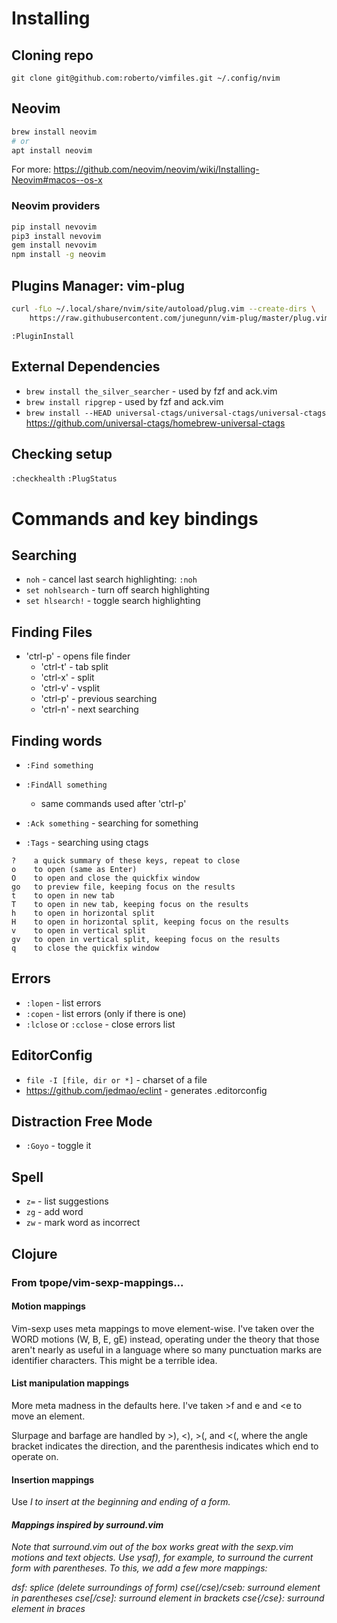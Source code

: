 # Installing

## Cloning repo

`git clone git@github.com:roberto/vimfiles.git ~/.config/nvim`

## Neovim

```sh
brew install neovim
# or
apt install neovim
```

For more: https://github.com/neovim/neovim/wiki/Installing-Neovim#macos--os-x

### Neovim providers

```sh
pip install nevovim
pip3 install nevovim
gem install nevovim
npm install -g neovim
```

## Plugins Manager: vim-plug

```sh
curl -fLo ~/.local/share/nvim/site/autoload/plug.vim --create-dirs \
    https://raw.githubusercontent.com/junegunn/vim-plug/master/plug.vim
```

`:PluginInstall`

## External Dependencies

* `brew install the_silver_searcher` - used by fzf and ack.vim
* `brew install ripgrep` - used by fzf and ack.vim
* `brew install --HEAD universal-ctags/universal-ctags/universal-ctags` \
   https://github.com/universal-ctags/homebrew-universal-ctags

## Checking setup

`:checkhealth`
`:PlugStatus`

# Commands and key bindings

## Searching

* `noh` - cancel last search highlighting: `:noh`
* `set nohlsearch` - turn off search highlighting
* `set hlsearch!` - toggle search highlighting

## Finding Files

* 'ctrl-p' - opens file finder
  * 'ctrl-t' - tab split
  * 'ctrl-x' - split
  * 'ctrl-v' - vsplit
  * 'ctrl-p' - previous searching
  * 'ctrl-n' - next searching

## Finding words

* `:Find something`
* `:FindAll something`
  * same commands used after 'ctrl-p'

* `:Ack something` - searching for something
* `:Tags` - searching using ctags

```
?    a quick summary of these keys, repeat to close
o    to open (same as Enter)
O    to open and close the quickfix window
go   to preview file, keeping focus on the results
t    to open in new tab
T    to open in new tab, keeping focus on the results
h    to open in horizontal split
H    to open in horizontal split, keeping focus on the results
v    to open in vertical split
gv   to open in vertical split, keeping focus on the results
q    to close the quickfix window
```

## Errors

* `:lopen` - list errors
* `:copen` - list errors (only if there is one)
* `:lclose` or `:cclose` - close errors list

## EditorConfig

* `file -I [file, dir or *]` - charset of a file
* https://github.com/jedmao/eclint - generates .editorconfig

##  Distraction Free Mode

* `:Goyo` - toggle it

## Spell

* `z=` - list suggestions
* `zg` - add word
* `zw` - mark word as incorrect

## Clojure

### From tpope/vim-sexp-mappings...

#### Motion mappings

Vim-sexp uses meta mappings to move element-wise. I've taken over the WORD motions (W, B, E, gE) instead, operating under the theory that those aren't nearly as useful in a language where so many punctuation marks are identifier characters. This might be a terrible idea.

#### List manipulation mappings

More meta madness in the defaults here.
I've taken >f and <f to move a form and >e and <e to move an element.

Slurpage and barfage are handled by >), <), >(, and <(,
where the angle bracket indicates the direction,
and the parenthesis indicates which end to operate on.

#### Insertion mappings

Use <I and >I to insert at the beginning and ending of a form.

#### Mappings inspired by surround.vim

Note that surround.vim out of the box works great with the sexp.vim motions and text objects. Use ysaf), for example, to surround the current form with parentheses. To this, we add a few more mappings:

dsf: splice (delete surroundings of form)
cse(/cse)/cseb: surround element in parentheses
cse[/cse]: surround element in brackets
cse{/cse}: surround element in braces
